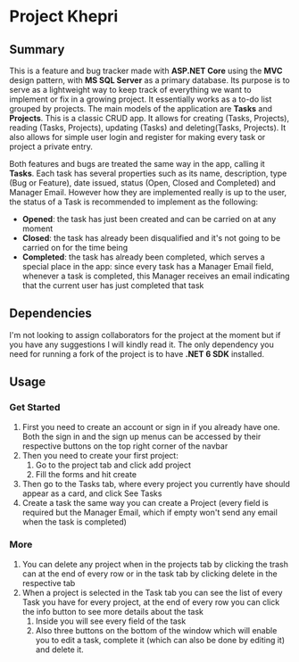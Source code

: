 ﻿# Project Khepri

## Summary

This is a feature and bug tracker made with **ASP.NET Core** using the **MVC** design pattern, with **MS SQL Server** as a primary database. Its purpose is to serve as a lightweight way to keep track of everything we want to implement or fix in a growing project. It essentially works as a to-do list grouped by projects. The main models of the application are **Tasks** and **Projects**. This is a classic CRUD app. It allows for creating (Tasks, Projects), reading (Tasks, Projects), updating (Tasks) and deleting(Tasks, Projects). It also allows for simple user login and register for making every task or project a private entry.

Both features and bugs are treated the same way in the app, calling it **Tasks**. Each task has several properties such as its name, description, type (Bug or Feature), date issued, status (Open, Closed and Completed) and Manager Email. However how they are implemented really is up to the user, the status of a Task is recommended to implement as the following: 
- **Opened**: the task has just been created and can be carried on at any moment
- **Closed**: the task has already been disqualified and it's not going to be carried on for the time being
- **Completed**: the task has already been completed, which serves a special place in the app: since every task has a Manager Email field, whenever a task is completed, this Manager receives an email indicating that the current user has just completed that task

## Dependencies

I'm not looking to assign collaborators for the project at the moment but if you have any suggestions I will kindly read it. The only dependency you need for running a fork of the project is to have **.NET 6 SDK** installed.

## Usage

### Get Started
1. First you need to create an account or sign in if you already have one. Both the sign in and the sign up menus can be accessed by their respective buttons on the top right corner of the navbar
2. Then you need to create your first project:
   1. Go to the project tab and click add project
   2. Fill the forms and hit create
3. Then go to the Tasks tab, where every project you currently have should appear as a card, and click See Tasks
4. Create a task the same way you can create a Project (every field is required but the Manager Email, which if empty won't send any email when the task is completed)

### More
1. You can delete any project when in the projects tab by clicking the trash can at the end of every row or in the task tab by clicking delete in the respective tab
2. When a project is selected in the Task tab you can see the list of every Task you have for every project, at the end of every row you can click the info button to see more details about the task
   1. Inside you will see every field of the task
   2. Also three buttons on the bottom of the window which will enable you to edit a task, complete it (which can also be done by editing it) and delete it.

